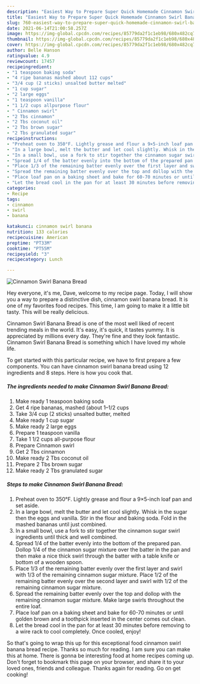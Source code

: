 ```yaml
---
description: "Easiest Way to Prepare Super Quick Homemade Cinnamon Swirl Banana Bread"
title: "Easiest Way to Prepare Super Quick Homemade Cinnamon Swirl Banana Bread"
slug: 760-easiest-way-to-prepare-super-quick-homemade-cinnamon-swirl-banana-bread
date: 2021-06-14T21:00:58.257Z
image: https://img-global.cpcdn.com/recipes/85779da2f1c1eb98/680x482cq70/cinnamon-swirl-banana-bread-recipe-main-photo.jpg
thumbnail: https://img-global.cpcdn.com/recipes/85779da2f1c1eb98/680x482cq70/cinnamon-swirl-banana-bread-recipe-main-photo.jpg
cover: https://img-global.cpcdn.com/recipes/85779da2f1c1eb98/680x482cq70/cinnamon-swirl-banana-bread-recipe-main-photo.jpg
author: Belle Hanson
ratingvalue: 4.9
reviewcount: 17457
recipeingredient:
- "1 teaspoon baking soda"
- "4 ripe bananas mashed about 112 cups"
- "3/4 cup (2 sticks) unsalted butter melted"
- "1 cup sugar"
- "2 large eggs"
- "1 teaspoon vanilla"
- "1 1/2 cups allpurpose flour"
- " Cinnamon swirl"
- "2 Tbs cinnamon"
- "2 Tbs coconut oil"
- "2 Tbs brown sugar"
- "2 Tbs granulated sugar"
recipeinstructions:
- "Preheat oven to 350°F. Lightly grease and flour a 9×5-inch loaf pan and set aside."
- "In a large bowl, melt the butter and let cool slightly. Whisk in the sugar then the eggs and vanilla. Stir in the flour and baking soda. Fold in the mashed bananas until just combined."
- "In a small bowl, use a fork to stir together the cinnamon sugar swirl ingredients until thick and well combined."
- "Spread 1/4 of the batter evenly into the bottom of the prepared pan. Dollop 1/4 of the cinnamon sugar mixture over the batter in the pan and then make a nice thick swirl through the batter with a table knife or bottom of a wooden spoon."
- "Place 1/3 of the remaining batter evenly over the first layer and swirl with 1/3 of the remaining cinnamon sugar mixture. Place 1/2 of the remaining batter evenly over the second layer and swirl with 1/2 of the remaining cinnamon sugar mixture."
- "Spread the remaining batter evenly over the top and dollop with the remaining cinnamon sugar mixture. Make large swirls throughout the entire loaf."
- "Place loaf pan on a baking sheet and bake for 60-70 minutes or until golden brown and a toothpick inserted in the center comes out clean."
- "Let the bread cool in the pan for at least 30 minutes before removing to a wire rack to cool completely. Once cooled, enjoy!"
categories:
- Recipe
tags:
- cinnamon
- swirl
- banana

katakunci: cinnamon swirl banana 
nutrition: 133 calories
recipecuisine: American
preptime: "PT33M"
cooktime: "PT55M"
recipeyield: "3"
recipecategory: Lunch

---
```



![Cinnamon Swirl Banana Bread](https://img-global.cpcdn.com/recipes/85779da2f1c1eb98/680x482cq70/cinnamon-swirl-banana-bread-recipe-main-photo.jpg)

Hey everyone, it's me, Dave, welcome to my recipe page. Today, I will show you a way to prepare a distinctive dish, cinnamon swirl banana bread. It is one of my favorites food recipes. This time, I am going to make it a little bit tasty. This will be really delicious.

Cinnamon Swirl Banana Bread is one of the most well liked of recent trending meals in the world. It's easy, it's quick, it tastes yummy. It is appreciated by millions every day. They're fine and they look fantastic. Cinnamon Swirl Banana Bread is something which I have loved my whole life.




To get started with this particular recipe, we have to first prepare a few components. You can have cinnamon swirl banana bread using 12 ingredients and 8 steps. Here is how you cook that.

<!--inarticleads1-->

##### The ingredients needed to make Cinnamon Swirl Banana Bread:

1. Make ready 1 teaspoon baking soda
1. Get 4 ripe bananas, mashed (about 1–1/2 cups
1. Take 3/4 cup (2 sticks) unsalted butter, melted
1. Make ready 1 cup sugar
1. Make ready 2 large eggs
1. Prepare 1 teaspoon vanilla
1. Take 1 1/2 cups all-purpose flour
1. Prepare  Cinnamon swirl
1. Get 2 Tbs cinnamon
1. Make ready 2 Tbs coconut oil
1. Prepare 2 Tbs brown sugar
1. Make ready 2 Tbs granulated sugar




<!--inarticleads2-->

##### Steps to make Cinnamon Swirl Banana Bread:

1. Preheat oven to 350°F. Lightly grease and flour a 9×5-inch loaf pan and set aside.
1. In a large bowl, melt the butter and let cool slightly. Whisk in the sugar then the eggs and vanilla. Stir in the flour and baking soda. Fold in the mashed bananas until just combined.
1. In a small bowl, use a fork to stir together the cinnamon sugar swirl ingredients until thick and well combined.
1. Spread 1/4 of the batter evenly into the bottom of the prepared pan. Dollop 1/4 of the cinnamon sugar mixture over the batter in the pan and then make a nice thick swirl through the batter with a table knife or bottom of a wooden spoon.
1. Place 1/3 of the remaining batter evenly over the first layer and swirl with 1/3 of the remaining cinnamon sugar mixture. Place 1/2 of the remaining batter evenly over the second layer and swirl with 1/2 of the remaining cinnamon sugar mixture.
1. Spread the remaining batter evenly over the top and dollop with the remaining cinnamon sugar mixture. Make large swirls throughout the entire loaf.
1. Place loaf pan on a baking sheet and bake for 60-70 minutes or until golden brown and a toothpick inserted in the center comes out clean.
1. Let the bread cool in the pan for at least 30 minutes before removing to a wire rack to cool completely. Once cooled, enjoy!




So that's going to wrap this up for this exceptional food cinnamon swirl banana bread recipe. Thanks so much for reading. I am sure you can make this at home. There is gonna be interesting food at home recipes coming up. Don't forget to bookmark this page on your browser, and share it to your loved ones, friends and colleague. Thanks again for reading. Go on get cooking!
